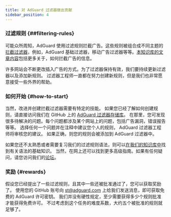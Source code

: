 ```yaml
---
title: 对 AdGuard 过滤器做出贡献
sidebar_position: 4
---
```


### 过滤规则 {##filtering-rules}

可能众所周知，AdGuard 使用过滤规则拦截广告。这些规则被组合成不同主题的[拦截过滤器](https://kb.adguard.com/general/adguard-ad-filters)，例如，AdGuard 基础过滤器，移动广告过滤器等等。[本知识库的文章内容](https://kb.adguard.com/general/how-ad-blocking-works)包括更多关于，如何拦截广告的信息。

许多网站会不断更改插入广告的方式。为了过滤器保持有效，我们要持续更新过滤器以及添加新规则。 过滤器工程师一直都在努力创建新规则，但是我们也非常愿意接受一些外界的帮助。

### 如何开始 {#how-to-start}

当然，改进并创建拦截过滤器需要有特定的技能。 如果您已经了解如何创建规则，请直接访问我们在 GitHub 上的 [AdGuard 过滤器存储库](https://github.com/AdguardTeam/AdguardFilters)。 在那里，您可发现很多待解决的问题。每个问题都涉及某个网站上的问题，包括广告漏洞，错误报告等等。 选择任何一个问题并在注释中建议您个人的规则， AdGuard 过滤器工程师将审核您的建议。 如果正确，则您的规则会被添加到 AdGuard 过滤器中。

如果您还不太熟悉或者需要复习我们的过滤规则语法，则可以[在我们的知识库中](https://kb.adguard.com/general/how-to-create-your-own-ad-filters)找到有关语法的基础知识。 当然，在网上还可以找到更多高级指南。如果有任何疑问，请您访问我们的[论坛](https://forum.adguard.com/)。

### 奖励 {#rewards}

假设您已经提出了一些过滤规则，且其中一些还被批准通过了，您可以获取奖励了。 使用您的 GitHub 账号向 [st@adguard.com](mailto:st@adguard.com) 上给我们发送消息，即可获取免费的 AdGuard 许可密钥。 我们并没有硬性规定，至少需要获得多少个规则批准才能获得免费许可。 不过考虑到这个任务的难度系数，大约五个被批准的规则就足够了。